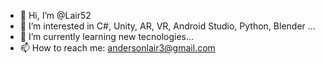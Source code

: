 - 👋 Hi, I’m @Lair52
- 👀 I’m interested in C#, Unity, AR, VR, Android Studio, Python, Blender ...
- 🌱 I’m currently learning new tecnologies...
- 📫 How to reach me: andersonlair3@gmail.com



<!---
Lair52/Lair52 is a ✨ special ✨ repository because its `README.md` (this file) appears on your GitHub profile.
You can click the Preview link to take a look at your changes.
--->
